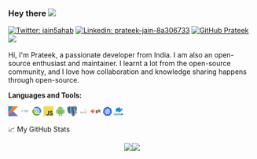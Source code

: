 ### Hey there <img src="https://media.giphy.com/media/hvRJCLFzcasrR4ia7z/giphy.gif" width="25px">



[![Twitter: jain5ahab](https://img.shields.io/twitter/follow/jain5ahab?style=social)](https://twitter.com/jain5ahab)
[![Linkedin: prateek-jain-8a306733](https://img.shields.io/badge/-Prateek%20Jain-blue?style=flat-square&logo=Linkedin&logoColor=white&link=https://www.linkedin.com/in/prateek-jain-8a306733/)](https://www.linkedin.com/in/prateek-jain-8a306733/)
[![GitHub Prateek](https://img.shields.io/github/followers/jainsahab?label=follow&style=social)](https://github.com/jainsahab)
![](https://visitor-badge.glitch.me/badge?page_id=jainsahab)


Hi, I'm Prateek, a passionate developer from India. I am also an open-source enthusiast and maintainer. I learnt a lot from the open-source community, and I love how collaboration and knowledge sharing happens through open-source. 


**Languages and Tools:**  

<code><img height="20" src="https://raw.githubusercontent.com/github/explore/80688e429a7d4ef2fca1e82350fe8e3517d3494d/topics/kotlin/kotlin.png"></code>
<code><img height="20" src="https://raw.githubusercontent.com/github/explore/80688e429a7d4ef2fca1e82350fe8e3517d3494d/topics/java/java.png"></code>
<code><img height="20" src="https://raw.githubusercontent.com/github/explore/80688e429a7d4ef2fca1e82350fe8e3517d3494d/topics/clojure/clojure.png"></code>
<code><img height="20" src="https://raw.githubusercontent.com/github/explore/5c058a388828bb5fde0bcafd4bc867b5bb3f26f3/topics/javascript/javascript.png"></code>
<code><img height="20" src="https://raw.githubusercontent.com/github/explore/80688e429a7d4ef2fca1e82350fe8e3517d3494d/topics/android/android.png"></code>
<code><img height="20" src="https://raw.githubusercontent.com/github/explore/80688e429a7d4ef2fca1e82350fe8e3517d3494d/topics/postgresql/postgresql.png"></code>
<code><img height="20" src="https://raw.githubusercontent.com/github/explore/80688e429a7d4ef2fca1e82350fe8e3517d3494d/topics/mysql/mysql.png"></code>
<code><img height="20" src="https://raw.githubusercontent.com/github/explore/80688e429a7d4ef2fca1e82350fe8e3517d3494d/topics/git/git.png"></code>
<code><img height="20" src="https://raw.githubusercontent.com/github/explore/80688e429a7d4ef2fca1e82350fe8e3517d3494d/topics/kubernetes/kubernetes.png"></code>
<code><img height="20" src="https://raw.githubusercontent.com/github/explore/80688e429a7d4ef2fca1e82350fe8e3517d3494d/topics/docker/docker.png"></code>



📈 My GitHub Stats

<p align="center"><img height="137px" src="https://github-readme-stats.vercel.app/api?username=jainsahab&hide_border=true&show_icons=true&hide_title=true&include_all_commits=true&count_private=true&line_height=21&theme=gotham" /><!-- wi*quL3fcV --><img height="137px" src="https://github-readme-stats.vercel.app/api/top-langs/?username=jainsahab&hide=html&hide_border=true&layout=compact&langs_count=7&theme=gotham" /></p>
